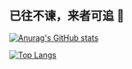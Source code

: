 ## 已往不谏，来者可追 👋

[![Anurag's GitHub stats](https://github-readme-stats.vercel.app/api?username=DAWN0ER&show_icons=true&theme=radical)](https://github.com/anuraghazra/github-readme-stats)

[![Top Langs](https://github-readme-stats.vercel.app/api/top-langs/?username=DAWN0ER&layout=compact)](https://github.com/anuraghazra/github-readme-stats)

<!--
**DAWN0ER/DAWN0ER** is a ✨ _special_ ✨ repository because its `README.md` (this file) appears on your GitHub profile.

Here are some ideas to get you started:

- 🔭 I’m currently working on ...
- 🌱 I’m currently learning ...
- 👯 I’m looking to collaborate on ...
- 🤔 I’m looking for help with ...
- 💬 Ask me about ...
- 📫 How to reach me: ...
- 😄 Pronouns: ...
- ⚡ Fun fact: ...
-->
